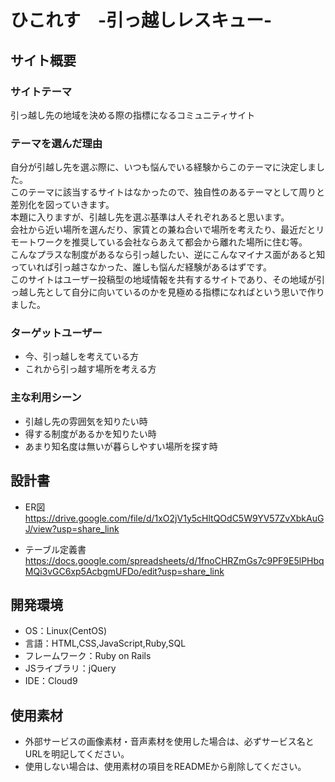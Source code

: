 # ひこれす　-引っ越しレスキュー-

## サイト概要
### サイトテーマ
引っ越し先の地域を決める際の指標になるコミュニティサイト

### テーマを選んだ理由
自分が引越し先を選ぶ際に、いつも悩んでいる経験からこのテーマに決定しました。  
このテーマに該当するサイトはなかったので、独自性のあるテーマとして周りと差別化を図っていきます。  
本題に入りますが、引越し先を選ぶ基準は人それぞれあると思います。  
会社から近い場所を選んだり、家賃との兼ね合いで場所を考えたり、最近だとリモートワークを推奨している会社ならあえて都会から離れた場所に住む等。  
こんなプラスな制度があるなら引っ越したい、逆にこんなマイナス面があると知っていれば引っ越さなかった、誰しも悩んだ経験があるはずです。  
このサイトはユーザー投稿型の地域情報を共有するサイトであり、その地域が引っ越し先として自分に向いているのかを見極める指標になればという思いで作りました。

### ターゲットユーザー
- 今、引っ越しを考えている方
- これから引っ越す場所を考える方

### 主な利用シーン
- 引越し先の雰囲気を知りたい時
- 得する制度があるかを知りたい時
- あまり知名度は無いが暮らしやすい場所を探す時

## 設計書
- ER図  
https://drive.google.com/file/d/1xO2jV1y5cHltQOdC5W9YV57ZvXbkAuGJ/view?usp=share_link

- テーブル定義書  
https://docs.google.com/spreadsheets/d/1fnoCHRZmGs7c9PF9E5lPHbqMQi3vGC6xp5AcbgmUFDo/edit?usp=share_link

## 開発環境
- OS：Linux(CentOS)
- 言語：HTML,CSS,JavaScript,Ruby,SQL
- フレームワーク：Ruby on Rails
- JSライブラリ：jQuery
- IDE：Cloud9

## 使用素材
- 外部サービスの画像素材・音声素材を使用した場合は、必ずサービス名とURLを明記してください。
- 使用しない場合は、使用素材の項目をREADMEから削除してください。